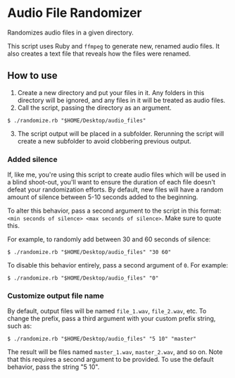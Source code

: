 # Audio File Randomizer

Randomizes audio files in a given directory.

This script uses Ruby and `ffmpeg` to generate new, renamed audio files. It
also creates a text file that reveals how the files were renamed.

## How to use

1. Create a new directory and put your files in it. Any folders in this
   directory will be ignored, and any files in it will be treated as audio
   files.
2. Call the script, passing the directory as an argument.
```
$ ./randomize.rb "$HOME/Desktop/audio_files"
```
3. The script output will be placed in a subfolder. Rerunning the script will
   create a new subfolder to avoid clobbering previous output.

### Added silence

If, like me, you're using this script to create audio files which will be used
in a blind shoot-out, you'll want to ensure the duration of each file doesn't
defeat your randomization efforts. By default, new files will have a random
amount of silence between 5-10 seconds added to the beginning.

To alter this behavior, pass a second argument to the script in this format:
`<min seconds of silence> <max seconds of silence>`. Make sure to quote this.

For example, to randomly add between 30 and 60 seconds of silence:

```
$ ./randomize.rb "$HOME/Desktop/audio_files" "30 60"
```

To disable this behavior entirely, pass a second argument of `0`. For example:

```
$ ./randomize.rb "$HOME/Desktop/audio_files" "0"
```

### Customize output file name

By default, output files will be named `file_1.wav`, `file_2.wav`, etc. To
change the prefix, pass a third argument with your custom prefix string, such
as:

```
$ ./randomize.rb "$HOME/Desktop/audio_files" "5 10" "master"
```

The result will be files named `master_1.wav`, `master_2.wav`, and so on. Note
that this requires a second argument to be provided. To use the default behavior,
pass the string "5 10".
